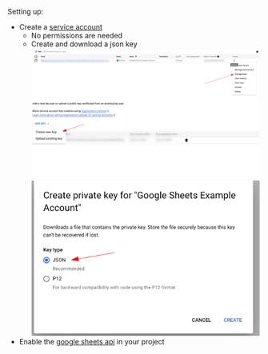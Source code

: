 Setting up:

- Create a [service account](https://console.cloud.google.com/iam-admin/serviceaccounts)
  - No permissions are needed
  - Create and download a json key
    ![Create a Key](image-1.png)
    ![Creata a Key](image-2.png)
    ![Create a Key](image-3.png)
- Enable the [google sheets api](https://console.cloud.google.com/marketplace/product/google/sheets.googleapis.com?) in your project